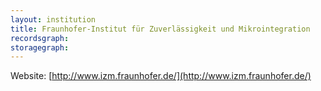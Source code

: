 ```yaml
---
layout: institution
title: Fraunhofer-Institut für Zuverlässigkeit und Mikrointegration
recordsgraph: 
storagegraph: 
---
```


Website: [http://www.izm.fraunhofer.de/](http://www.izm.fraunhofer.de/)
